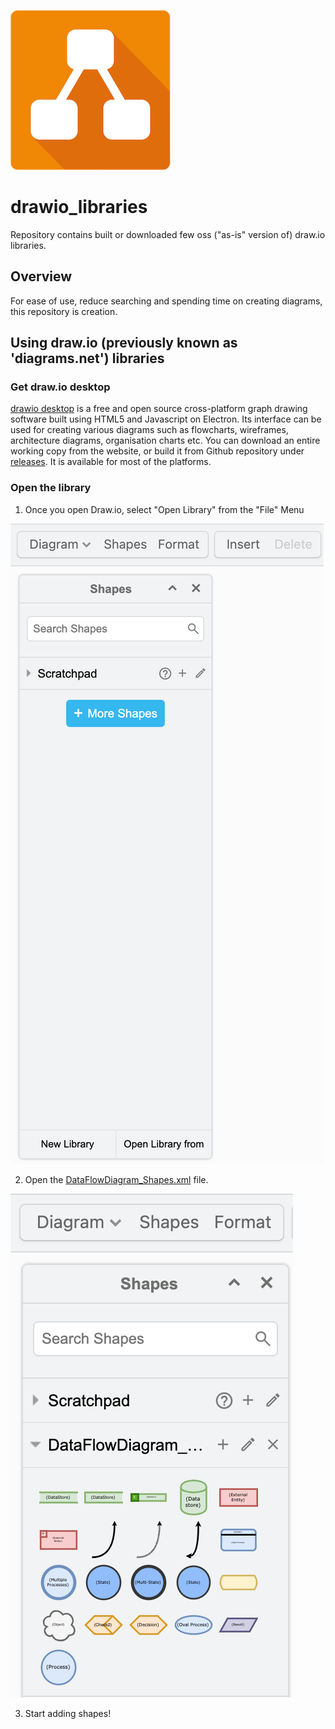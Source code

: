 ![Drawio_libraries](https://github.com/SaumilP/drawio_libraries/blob/main/Docs/drawio-logo.png?raw=true)

# drawio_libraries
Repository contains built or downloaded few oss ("as-is" version of) draw.io libraries.

## Overview
For ease of use, reduce searching and spending time on creating diagrams, this repository is creation.

## Using draw.io (previously known as 'diagrams.net') libraries

### Get draw.io desktop
[drawio desktop](https://www.drawio.com/) is a free and open source cross-platform graph drawing software built using HTML5 and Javascript on Electron. Its interface can be used for creating various diagrams such as flowcharts, wireframes, architecture diagrams, organisation charts etc. You can download an entire working copy from the website, or build it from Github repository under [releases](https://github.com/jgraph/drawio-desktop/releases). It is available for most of the platforms.

### Open the library
1. Once you open Draw.io, select "Open Library" from the "File" Menu 

![open_libraries](https://github.com/SaumilP/drawio_libraries/blob/main/Docs/drawio_open_lib.png?raw=true)

2. Open the [DataFlowDiagram_Shapes.xml](DataFlowDiagram_Shapes.xml) file.

![dfd_library](https://github.com/SaumilP/drawio_libraries/blob/main/Docs/dfd_library_snippet.png?raw=true)

3. Start adding shapes!